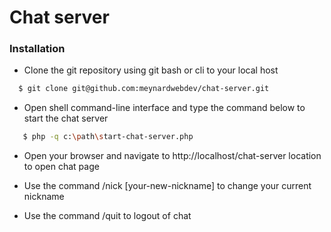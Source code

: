 # Chat server

### Installation

 - Clone the git repository using git bash or cli to your local host
 ```sh
   $ git clone git@github.com:meynardwebdev/chat-server.git
 ```

 - Open shell command-line interface and type the command below to start the chat server
 ```sh
	$ php -q c:\path\start-chat-server.php
 ```

 - Open your browser and navigate to http://localhost/chat-server location to open chat page

 - Use the command /nick [your-new-nickname] to change your current nickname

 - Use the command /quit to logout of chat
